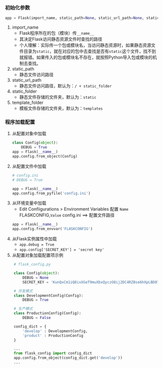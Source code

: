 ### 初始化参数
~~~python
app = Flask(import_name, static_path=None, static_url_path=None, static_folder='static', template_folder='templates', instance_path=None, instance_relative_config=False)

~~~
1. import_name
    * Flask程序所在的包（模块）传`__name__`
    * 其决定Flask访问静态资源文件时查找的路径
    * 个人理解：实际传一个包或模块名，当访问静态资源时，如果静态资源文件目录为`static`，就在对应的包中去查找是否有`static`这个文件，找不到就报错。如果传入的包或模块名不存在，就按照Python导入包或模块的机制去查找。
2. static_path
    * 静态文件访问路径
3. static_url_path
    * 静态文件访问路径，默认为：`/ + static_folder`
4. static_folder
    * 静态文件存储的文件夹，默认为：`static`
5. template_folder
    * 模板文件存储的文件夹，默认为：`templates`

### 程序加载配置
1. 从配置对象中加载
    ```python
    class Config(object):
        DEBUG = True
    app = Flask(__name__)
    app.config.from_object(Config)
    ```
2. 从配置文件中加载
    ```python 
    # config.ini
    # DEBUG = True

    app = Flask(__name__)
    app.config.from_pyfile('config.ini')
    ```
3. 从环境变量中加载
    * Edit Confiigurations > Environment Variables 配置 `Name` FLASKCONFIG,`Value` config.ini ==> 配置文件路径
    ```python
    app = Flask(__name__)
    app.config.from_envvar('FLASKCONFIG')
    ```
4. 从Flask实例属性中加载
    * `app.debug = True`
    * `app.config['SECRET_KEY'] = 'secret key'`
5. 从配置对象加载配置项示例
```python 
    # flask_config.py

    class Config(object):
        DEBUG = None
        SECRET_KEY = 'KunQxCm1iQ8ixXGeT9muXbxQyczO8ij2DC4RZBse6hXpLBD07FpbX2RuzrtaniZnUX8'

    # 开发模式
    class DevelopmentConfig(Config):
        DEBUG = True

    # 生产模式
    class ProductionConfig(Config):
        DEBUG = False

    config_dict = {
        'develop' : DevelopmentConfig,
        'product' : ProductionConfig
    }

    ...
    from flask_config import config_dict
    app.config.from_object(config_dict.get('develop'))
    ...
```